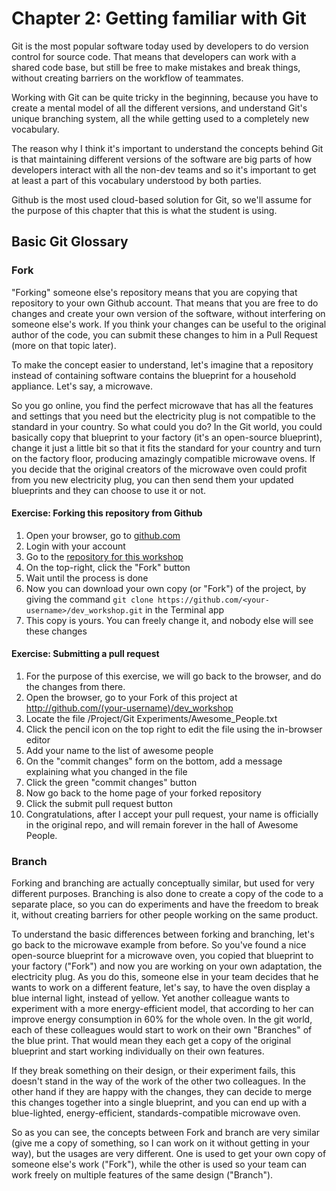 # Chapter 2: Getting familiar with Git

Git is the most popular software today used by developers to do version control for source code.
That means that developers can work with a shared code base, but still be free to make mistakes and break things, without creating barriers on the workflow of teammates.

Working with Git can be quite tricky in the beginning, because you have to create a mental model of all the different versions, and understand Git's unique branching system, all the while getting used to a completely new vocabulary.

The reason why I think it's important to understand the concepts behind Git is that maintaining different versions of the software are big parts of how developers interact with all the non-dev teams and so it's important to get at least a part of this vocabulary understood by both parties.

Github is the most used cloud-based solution for Git, so we'll assume for the purpose of this chapter that this is what the student is using.

## Basic Git Glossary
### Fork
"Forking" someone else's repository means that you are copying that repository to your own Github account. That means that you are free to do changes and create your own version of the software, without interfering on someone else's work. If you think your changes can be useful to the original author of the code, you can submit these changes to him in a Pull Request (more on that topic later).

To make the concept easier to understand, let's imagine that a repository instead of containing software contains the blueprint for a household appliance. Let's say, a microwave.


So you go online, you find the perfect microwave that has all the features and settings that you need but the electricity plug is not compatible to the standard in your country. So what could you do? In the Git world, you could basically copy that blueprint to your factory (it's an open-source blueprint), change it just a little bit so that it fits the standard for your country and turn on the factory floor, producing amazingly compatible microwave ovens.
If you decide that the original creators of the microwave oven could profit from you new electricity plug, you can then send them your updated blueprints and they can choose to use it or not.


#### Exercise: Forking this repository from Github
1. Open your browser, go to [github.com](http://github.com)
2. Login with your account
3. Go to the [repository for this workshop](https://github.com/edgarjcfn/dev_workshop)
4. On the top-right, click the "Fork" button
5. Wait until the process is done
6. Now you can download your own copy (or "Fork") of the project, by giving the command `git clone https://github.com/<your-username>/dev_workshop.git` in the Terminal app
7. This copy is yours. You can freely change it, and nobody else will see these changes


#### Exercise: Submitting a pull request
1. For the purpose of this exercise, we will go back to the browser, and do the changes from there.
2. Open the browser, go to your Fork of this project at http://github.com/(your-username)/dev_workshop
3. Locate the file /Project/Git Experiments/Awesome_People.txt
4. Click the pencil icon on the top right to edit the file using the in-browser editor
5. Add your name to the list of awesome people
6. On the "commit changes" form on the bottom, add a message explaining what you changed in the file
7. Click the green "commit changes" button
8. Now go back to the home page of your forked repository
9. Click the submit pull request button
10. Congratulations, after I accept your pull request, your name is officially in the original repo, and will remain forever in the hall of Awesome People.


### Branch
Forking and branching are actually conceptually similar, but used for very different purposes. Branching is also done to create a copy of the code to a separate place, so you can do experiments and have the freedom to break it, without creating barriers for other people working on the same product.

To understand the basic differences between forking and branching, let's go back to the microwave example from before. So you've found a nice open-source blueprint for a microwave oven, you copied that blueprint to your factory ("Fork") and now you are working on your own adaptation, the electricity plug. As you do this, someone else in your team decides that he wants to work on a different feature, let's say, to have the oven display a blue internal light, instead of yellow. Yet another colleague wants to experiment with a more energy-efficient model, that according to her can improve energy consumption in 60% for the whole oven. In the git world, each of these colleagues would start to work on their own "Branches" of the blue print. That would mean they each get a copy of the original blueprint and start working individually on their own features.

If they break something on their design, or their experiment fails, this doesn't stand in the way of the work of the other two colleagues. In the other hand if they are happy with the changes, they can decide to merge this changes together into a single blueprint, and you can end up with a blue-lighted, energy-efficient, standards-compatible microwave oven.

So as you can see, the concepts between Fork and branch are very similar (give me a copy of something, so I can work on it without getting in your way), but the usages are very different. One is used to get your own copy of someone else's work ("Fork"), while the other is used so your team can work freely on multiple features of the same design ("Branch").

